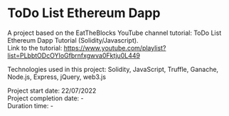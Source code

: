 # ToDo List Ethereum Dapp
A project based on the EatTheBlocks YouTube channel tutorial: ToDo List Ethereum Dapp Tutorial (Solidity/Javascript).  
Link to the tutorial: https://www.youtube.com/playlist?list=PLbbtODcOYIoGfbrnfxgwva0Fktju0L449

Technologies used in this project: Solidity, JavaScript, Truffle, Ganache, Node.js, Express, jQuery, web3.js

Project start date: 22/07/2022  
Project completion date: -  
Duration time: -
